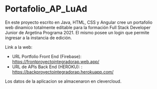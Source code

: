 # Portafolio_AP_LuAd
En este proyecto escrito en Java, HTML, CSS y Angular cree un portafolio web dinamico totalmente editable para la formación Full Stack Developer Junior de Argetina Programa 2021.
El mismo posee un login que permite ingresar a la instancia de edición.

Link a la web: 
- URL Portfolio Front End (Firebase): https://frontproyectointegradorap.web.app/
- URL de APIs Back End (HEROKU): : https://backproyectointegradorap.herokuapp.com/

Los datos de la aplicacion se almacenaron en clevercloud.

